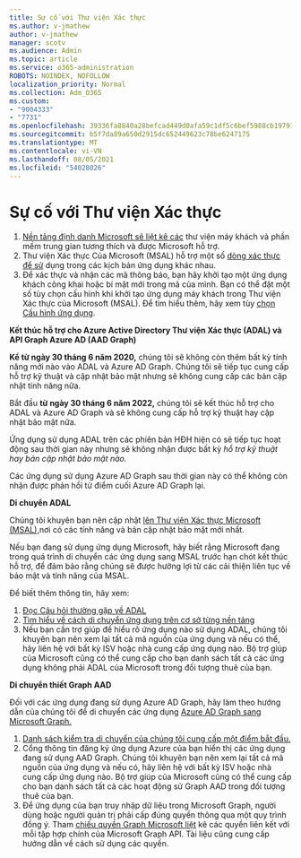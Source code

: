 ```yaml
---
title: Sự cố với Thư viện Xác thực
ms.author: v-jmathew
author: v-jmathew
manager: scotv
ms.audience: Admin
ms.topic: article
ms.service: o365-administration
ROBOTS: NOINDEX, NOFOLLOW
localization_priority: Normal
ms.collection: Adm_O365
ms.custom:
- "9004333"
- "7731"
ms.openlocfilehash: 39336fa8840a28befcad449d0afa59c1df5c6bef5988cb197916a03aa2aa66c9
ms.sourcegitcommit: b5f7da89a650d2915dc652449623c78be6247175
ms.translationtype: MT
ms.contentlocale: vi-VN
ms.lasthandoff: 08/05/2021
ms.locfileid: "54028026"
---
```

# <a name="issues-with-authentication-libraries"></a>Sự cố với Thư viện Xác thực

1. [Nền tảng định danh Microsoft sẽ liệt kê các](https://docs.microsoft.com/azure/active-directory/develop/reference-v2-libraries) thư viện máy khách và phần mềm trung gian tương thích và được Microsoft hỗ trợ.
2. Thư viện Xác thực Của Microsoft (MSAL) hỗ trợ một số [dòng xác thực để sử](https://docs.microsoft.com/azure/active-directory/develop/msal-authentication-flows) dụng trong các kịch bản ứng dụng khác nhau.
3. Để xác thực và nhận các mã thông báo, bạn hãy khởi tạo một ứng dụng khách công khai hoặc bí mật mới trong mã của mình. Bạn có thể đặt một số tùy chọn cấu hình khi khởi tạo ứng dụng máy khách trong Thư viện Xác thực của Microsoft (MSAL). Để tìm hiểu thêm, hãy xem tùy [chọn Cấu hình ứng dụng](https://docs.microsoft.com/azure/active-directory/develop/msal-client-application-configuration).

**Kết thúc hỗ trợ cho Azure Active Directory Thư viện Xác thực (ADAL) và API Graph Azure AD (AAD Graph)**

**Kể từ ngày 30 tháng 6 năm 2020,** chúng tôi sẽ không còn thêm bất kỳ tính năng mới nào vào ADAL và Azure AD Graph. Chúng tôi sẽ tiếp tục cung cấp hỗ trợ kỹ thuật và cập nhật bảo mật nhưng sẽ không cung cấp các bản cập nhật tính năng nữa.

Bắt đầu **từ ngày 30 tháng 6 năm 2022,** chúng tôi sẽ kết thúc hỗ trợ cho ADAL và Azure AD Graph và sẽ không cung cấp hỗ trợ kỹ thuật hay cập nhật bảo mật nữa.

Ứng dụng sử dụng ADAL trên các phiên bản HĐH hiện có sẽ tiếp tục hoạt động sau thời gian này nhưng sẽ không nhận được bất kỳ *hỗ trợ kỹ thuật hay bản cập nhật bảo mật nào.*

Các ứng dụng sử dụng Azure AD Graph sau thời gian này có thể không còn nhận được phản hồi từ điểm cuối Azure AD Graph lại.

**Di chuyển ADAL**

Chúng tôi khuyên bạn nên cập nhật [lên Thư viện Xác thực Microsoft (MSAL),](https://docs.microsoft.com/azure/active-directory/develop/v2-overview)nơi có các tính năng và bản cập nhật bảo mật mới nhất.

Nếu bạn đang sử dụng ứng dụng Microsoft, hãy biết rằng Microsoft đang trong quá trình di chuyển các ứng dụng sang MSAL trước hạn chót kết thúc hỗ trợ, để đảm bảo rằng chúng sẽ được hưởng lợi từ các cải thiện liên tục về bảo mật và tính năng của MSAL.

Để biết thêm thông tin, hãy xem:

1. [Đọc Câu hỏi thường gặp về ADAL](https://docs.microsoft.com/azure/active-directory/develop/msal-migration#frequently-asked-questions-faq)
2. [Tìm hiểu về cách di chuyển ứng dụng trên cơ sở từng nền tảng](https://docs.microsoft.com/azure/active-directory/develop/msal-migration#frequently-asked-questions-faq)
3. Nếu bạn cần trợ giúp để hiểu rõ ứng dụng nào sử dụng ADAL, chúng tôi khuyên bạn nên xem lại tất cả mã nguồn của ứng dụng và nếu có thể, hãy liên hệ với bất kỳ ISV hoặc nhà cung cấp ứng dụng nào. Bộ trợ giúp của Microsoft cũng có thể cung cấp cho bạn danh sách tất cả các ứng dụng không phải ADAL của Microsoft trong đối tượng thuê của bạn.

**Di chuyển thiết Graph AAD**

Đối với các ứng dụng đang sử dụng Azure AD Graph, hãy làm theo hướng dẫn của chúng tôi để di chuyển các ứng dụng [Azure AD Graph sang Microsoft Graph.](https://docs.microsoft.com/graph/migrate-azure-ad-graph-overview)

1. [Danh sách kiểm tra di chuyển của chúng tôi cung cấp một điểm bắt đầu.](https://docs.microsoft.com/graph/migrate-azure-ad-graph-planning-checklist)
2. Cổng thông tin đăng ký ứng dụng Azure của bạn hiển thị các ứng dụng đang sử dụng AAD Graph. Chúng tôi khuyên bạn nên xem lại tất cả mã nguồn của ứng dụng và nếu có, hãy liên hệ với bất kỳ ISV hoặc nhà cung cấp ứng dụng nào. Bộ trợ giúp của Microsoft cũng có thể cung cấp cho bạn danh sách tất cả các hoạt động sử Graph AAD trong đối tượng thuê của bạn.
3. Để ứng dụng của bạn truy nhập dữ liệu trong Microsoft Graph, người dùng hoặc người quản trị phải cấp đúng quyền thông qua một quy trình đồng ý. Tham [chiếu quyền Graph Microsoft liệt](https://docs.microsoft.com/graph/permissions-reference) kê các quyền liên kết với mỗi tập hợp chính của Microsoft Graph API. Tài liệu cũng cung cấp hướng dẫn về cách sử dụng các quyền.

